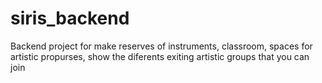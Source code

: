 # siris_backend
Backend project for make reserves of instruments, classroom, spaces for artistic propurses, show the diferents exiting artistic groups that you can join
